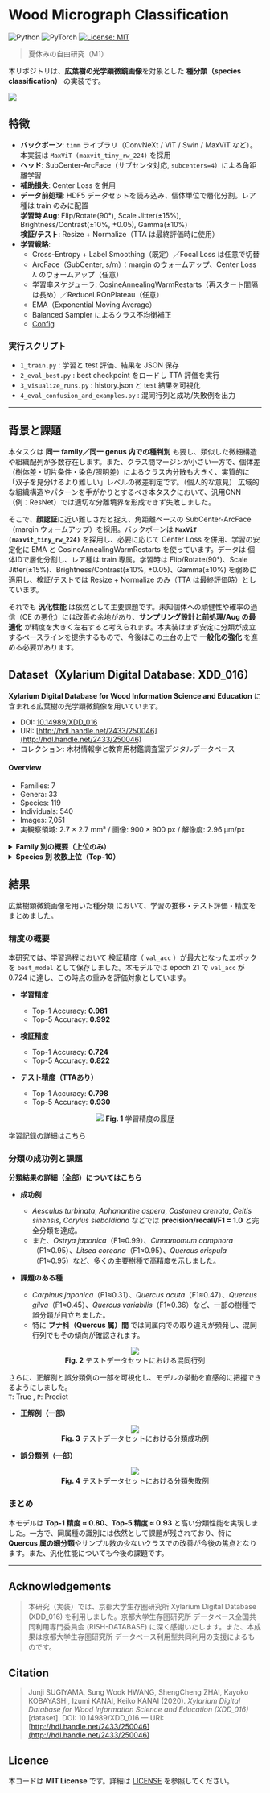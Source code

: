 # Wood Micrograph Classification

<p>
  <img alt="Python" src="https://img.shields.io/badge/python-3.13-blue.svg">
  <img alt="PyTorch" src="https://img.shields.io/badge/PyTorch-2.6-orange.svg">
  <a href="LICENSE">
    <img alt="License: MIT" src="https://img.shields.io/badge/License-MIT-green.svg">
  </a>
</p>

> 夏休みの自由研究（M1）

本リポジトリは、**広葉樹の光学顕微鏡画像**を対象とした **種分類（species classification）** の実装です。

<img src="results/readme_cells.png">

## 特徴

* **バックボーン**: `timm` ライブラリ（ConvNeXt / ViT / Swin / MaxViT など）。本実装は `MaxViT (maxvit_tiny_rw_224)` を採用
* **ヘッド**: SubCenter-ArcFace（サブセンタ対応, `subcenters=4`）による角距離学習
* **補助損失**: Center Loss を併用
* **データ前処理**: HDF5 データセットを読み込み、個体単位で層化分割。レア種は train のみに配置  
  **学習時 Aug**: Flip/Rotate(90°), Scale Jitter(±15%), Brightness/Contrast(±10%, ±0.05), Gamma(±10%)  
  **検証/テスト**: Resize + Normalize（TTA は最終評価時に使用）
* **学習戦略**:
  * Cross-Entropy + Label Smoothing（既定）／Focal Loss は任意で切替
  * ArcFace（SubCenter, s/m）：margin のウォームアップ、Center Loss λ のウォームアップ（任意）
  * 学習率スケジューラ: CosineAnnealingWarmRestarts（再スタート間隔は長め）／ReduceLROnPlateau（任意）
  * EMA（Exponential Moving Average）
  * Balanced Sampler によるクラス不均衡補正
  * [Config](config.yaml)

### 実行スクリプト

* `1_train.py` : 学習と test 評価、結果を JSON 保存
* `2_eval_best.py` : best checkpoint をロードし TTA 評価を実行
* `3_visualize_runs.py` : history.json と test 結果を可視化
* `4_eval_confusion_and_examples.py` : 混同行列と成功/失敗例を出力

---

## 背景と課題

本タスクは **同一 family／同一 genus 内での種判別** も要し、類似した微細構造や組織配列が多数存在します。また、クラス間マージンが小さい一方で、個体差（樹体差・切片条件・染色/照明差）によるクラス内分散も大きく、実質的に「双子を見分けるより難しい」レベルの微差判定です。（個人的な意見）
広域的な組織構造やパターンを手がかりとするべき本タスクにおいて、汎用CNN（例：ResNet）では適切な分離境界を形成できず失敗しました。

そこで、**顔認証**に近い難しさだと捉え、角距離ベースの SubCenter-ArcFace（margin ウォームアップ）を採用。バックボーンは **`MaxViT (maxvit_tiny_rw_224)`** を採用し、必要に応じて Center Loss を併用、学習の安定化に EMA と CosineAnnealingWarmRestarts を使っています。データは 個体IDで層化分割し、レア種は train 専属。学習時は Flip/Rotate(90°)、Scale Jitter(±15%)、Brightness/Contrast(±10%, ±0.05)、Gamma(±10%) を弱めに適用し、検証/テストでは Resize + Normalize のみ（TTA は最終評価時）としています。

それでも **汎化性能** は依然として主要課題です。未知個体への頑健性や確率の過信（CE の悪化）には改善の余地があり、**サンプリング設計と前処理/Aug の最適化** が精度を大きく左右すると考えられます。本実装はまず安定に分類が成立するベースラインを提供するもので、今後はこの土台の上で **一般化の強化** を進める必要があります。


## Dataset（Xylarium Digital Database: XDD\_016）

**Xylarium Digital Database for Wood Information Science and Education** に含まれる広葉樹の光学顕微鏡像を用いています。

* DOI: [10.14989/XDD\_016](https://doi.org/10.14989/XDD_016)
* URI: [http://hdl.handle.net/2433/250046](http://hdl.handle.net/2433/250046)
* コレクション: 木材情報学と教育用材鑑調査室デジタルデータベース

#### Overview

* Families: 7
* Genera: 33
* Species: 119
* Individuals: 540
* Images: 7,051
* 実観察領域: 2.7 × 2.7 mm² / 画像: 900 × 900 px / 解像度: 2.96 µm/px

<details>
<summary><b>Family 別の概要（上位のみ）</b></summary>

| family       | n\_species | images |
| ------------ | ---------- | ------ |
| Fagaceae     | 18         | 2446   |
| Lauraceae    | 39         | 1658   |
| Magnoliaceae | 18         | 926    |
| Betulaceae   | 19         | 817    |
| Sapindaceae  | 18         | 444    |
| Ulmaceae     | 4          | 443    |
| Cannabaceae  | 3          | 317    |

</details>

<details>
<summary><b>Species 別 枚数上位（Top-10）</b></summary>

| species                | images |
| ---------------------- | ------ |
| Quercus\_crispula      | 266    |
| Fagus\_crenata         | 225    |
| Cinnamomum\_camphora   | 221    |
| Machilus\_thunbergii   | 210    |
| Quercus\_salicina      | 188    |
| Fagus\_japonica        | 180    |
| Litsea\_coreana        | 180    |
| Castanea\_crenata      | 177    |
| Quercus\_myrsinifolia  | 168    |
| Cinnamomum\_yabunikkei | 158    |

</details>

## 結果

広葉樹顕微鏡画像を用いた種分類 において、学習の推移・テスト評価・精度をまとめました。

### 精度の概要

本研究では、学習過程において 検証精度（ `val_acc` ）が最大となったエポック を `best_model` として保存しました。本モデルでは epoch 21 で `val_acc` が 0.724 に達し、この時点の重みを評価対象としています。

* **学習精度**
  
  * Top-1 Accuracy: **0.981**
  * Top-5 Accuracy: **0.992**


* **検証精度**
  
  * Top-1 Accuracy: **0.724**
  * Top-5 Accuracy: **0.822**


* **テスト精度（TTAあり）**

  * Top-1 Accuracy: **0.798**
  * Top-5 Accuracy: **0.930**


<p align="center">
<img src="results/training_tta_acc.png">
<b>Fig. 1</b> 学習精度の履歴
</p>


学習記録の詳細は[こちら](runs/history.json)

### 分類の成功例と課題

**分類結果の詳細（全部）については[こちら](Classification_Report.md)** <br>

* **成功例**

  * *Aesculus turbinata*, *Aphananthe aspera*, *Castanea crenata*, *Celtis sinensis*, *Corylus sieboldiana* などでは **precision/recall/F1 = 1.0** と完全分類を達成。
  * また、*Ostrya japonica*（F1≈0.99）、*Cinnamomum camphora*（F1≈0.95）、*Litsea coreana*（F1≈0.95）、*Quercus crispula*（F1≈0.95）など、多くの主要樹種で高精度を示しました。

* **課題のある種**

  * *Carpinus japonica*（F1≈0.31）、*Quercus acuta*（F1≈0.47）、*Quercus gilva*（F1≈0.45）、*Quercus variabilis*（F1≈0.36）など、一部の樹種で誤分類が目立ちました。
  * 特に **ブナ科（Quercus 属）間** では同属内での取り違えが頻発し、混同行列でもその傾向が確認されます。

<p align="center">
<img src="results/confusion_matrix_norm_filtered.png"><br>
<b>Fig. 2</b> テストデータセットにおける混同行列
</p>

さらに、正解例と誤分類例の一部を可視化し、モデルの挙動を直感的に把握できるようにしました。<br>
`T`: True , `P`: Predict

* **正解例（一部）**

<p align="center">
<img src="results/success_grid.png"><br>
<b>Fig. 3</b> テストデータセットにおける分類成功例
</p>

* **誤分類例（一部）**

<p align="center">
<img src="results/failure_grid.png"><br>
<b>Fig. 4</b> テストデータセットにおける分類失敗例
</p>

### まとめ

本モデルは **Top-1 精度 ≈ 0.80、Top-5 精度 ≈ 0.93** と高い分類性能を実現しました。一方で、同属種の識別には依然として課題が残されており、特に **Quercus 属の細分類**やサンプル数の少ないクラスでの改善が今後の焦点となります。また、汎化性能についても今後の課題です。

---

## Acknowledgements

> 本研究（実装）では、京都大学生存圏研究所 Xylarium Digital Database (XDD\_016) を利用しました。京都大学生存圏研究所 データベース全国共同利用専門委員会 (RISH-DATABASE) に深く感謝いたします。また、本成果は京都大学生存圏研究所 データベース利用型共同利用の支援によるものです。

## Citation

> Junji SUGIYAMA, Sung Wook HWANG, ShengCheng ZHAI, Kayoko KOBAYASHI, Izumi KANAI, Keiko KANAI (2020).
> *Xylarium Digital Database for Wood Information Science and Education (XDD\_016)* \[dataset].
> DOI: 10.14989/XDD\_016 — URI: [http://hdl.handle.net/2433/250046](http://hdl.handle.net/2433/250046)

## Licence

本コードは **MIT License** です。詳細は [LICENSE](LICENSE) を参照してください。
